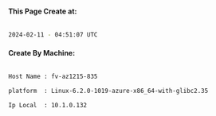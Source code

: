 
   
#### This Page Create at:

```bash

2024-02-11 - 04:51:07 UTC

```

#### Create By Machine:

```bash

Host Name : fv-az1215-835

platform  : Linux-6.2.0-1019-azure-x86_64-with-glibc2.35

Ip Local  : 10.1.0.132

```

